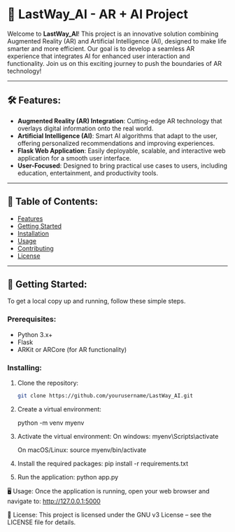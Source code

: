 # 🚀 **LastWay_AI** - AR + AI Project

Welcome to **LastWay_AI**! This project is an innovative solution combining Augmented Reality (AR) and Artificial Intelligence (AI), designed to make life smarter and more efficient. Our goal is to develop a seamless AR experience that integrates AI for enhanced user interaction and functionality. Join us on this exciting journey to push the boundaries of AR technology!

---

## 🛠️ **Features**:

- **Augmented Reality (AR) Integration**: Cutting-edge AR technology that overlays digital information onto the real world.
- **Artificial Intelligence (AI)**: Smart AI algorithms that adapt to the user, offering personalized recommendations and improving experiences.
- **Flask Web Application**: Easily deployable, scalable, and interactive web application for a smooth user interface.
- **User-Focused**: Designed to bring practical use cases to users, including education, entertainment, and productivity tools.

---

## 📝 **Table of Contents**:

- [Features](#-features)
- [Getting Started](#-getting-started)
- [Installation](#-installation)
- [Usage](#-usage)
- [Contributing](#-contributing)
- [License](#-license)

---

## 🚀 **Getting Started**:

To get a local copy up and running, follow these simple steps.

### Prerequisites:

- Python 3.x+
- Flask
- ARKit or ARCore (for AR functionality)

### Installing:

1. Clone the repository:

   ```bash
   git clone https://github.com/yourusername/LastWay_AI.git

2. Сreate a virtual environment:

   python -m venv myenv

3. Activate the virtual environment:
   On windows:
   myenv\Scripts\activate

   On macOS/Linux:
   source myenv/bin/activate

4. Install the required packages:
   pip install -r requirements.txt

5. Run the application:
   python app.py

🖥️ Usage:
Once the application is running, open your web browser and navigate to:
http://127.0.0.1:5000


📄 License:
This project is licensed under the GNU v3 License – see the LICENSE file for details.


